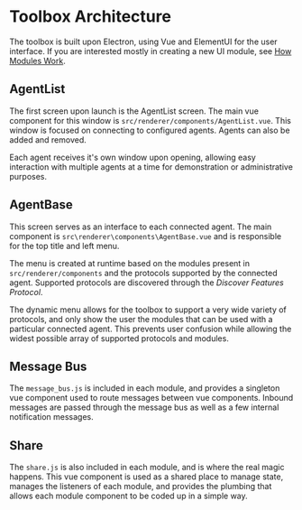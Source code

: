 # Toolbox Architecture

The toolbox is built upon Electron, using Vue and ElementUI for the user
interface. If you are interested mostly in creating a new UI module, see [How
Modules Work](howmoduleswork.md).

## AgentList

The first screen upon launch is the AgentList screen. The main vue component for
this window is `src/renderer/components/AgentList.vue`. This window is focused on
connecting to configured agents. Agents can also be added and removed.

Each agent receives it's own window upon opening, allowing easy interaction with
multiple agents at a time for demonstration or administrative purposes.

## AgentBase

This screen serves as an interface to each connected agent. The main component
is `src\renderer\components\AgentBase.vue` and is responsible for the top title
and left menu.

The menu is created at runtime based on the modules present in
`src/renderer/components` and the protocols supported by the connected agent.
Supported protocols are discovered through the _Discover Features Protocol_. 

The dynamic menu allows for the toolbox to support a very wide variety of
protocols, and only show the user the modules that can be used with a particular
connected agent. This prevents user confusion while allowing the widest possible
array of supported protocols and modules.

## Message Bus

The `message_bus.js` is included in each module, and provides a singleton vue
component used to route messages between vue components. Inbound messages are
passed through the message bus as well as a few internal notification messages.

## Share

The `share.js` is also included in each module, and is where the real magic
happens. This vue component is used as a shared place to manage state, manages
the listeners of each module, and provides the plumbing that allows each module
component to be coded up in a simple way.
